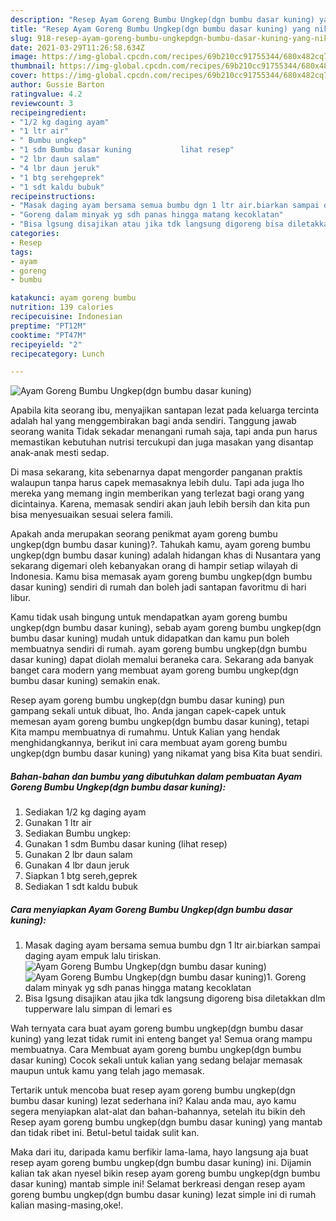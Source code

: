 ```yaml
---
description: "Resep Ayam Goreng Bumbu Ungkep(dgn bumbu dasar kuning) yang nikmat dan Mudah Dibuat"
title: "Resep Ayam Goreng Bumbu Ungkep(dgn bumbu dasar kuning) yang nikmat dan Mudah Dibuat"
slug: 918-resep-ayam-goreng-bumbu-ungkepdgn-bumbu-dasar-kuning-yang-nikmat-dan-mudah-dibuat
date: 2021-03-29T11:26:58.634Z
image: https://img-global.cpcdn.com/recipes/69b210cc91755344/680x482cq70/ayam-goreng-bumbu-ungkepdgn-bumbu-dasar-kuning-foto-resep-utama.jpg
thumbnail: https://img-global.cpcdn.com/recipes/69b210cc91755344/680x482cq70/ayam-goreng-bumbu-ungkepdgn-bumbu-dasar-kuning-foto-resep-utama.jpg
cover: https://img-global.cpcdn.com/recipes/69b210cc91755344/680x482cq70/ayam-goreng-bumbu-ungkepdgn-bumbu-dasar-kuning-foto-resep-utama.jpg
author: Gussie Barton
ratingvalue: 4.2
reviewcount: 3
recipeingredient:
- "1/2 kg daging ayam"
- "1 ltr air"
- " Bumbu ungkep"
- "1 sdm Bumbu dasar kuning           lihat resep"
- "2 lbr daun salam"
- "4 lbr daun jeruk"
- "1 btg serehgeprek"
- "1 sdt kaldu bubuk"
recipeinstructions:
- "Masak daging ayam bersama semua bumbu dgn 1 ltr air.biarkan sampai daging ayam empuk lalu tiriskan."
- "Goreng dalam minyak yg sdh panas hingga matang kecoklatan"
- "Bisa lgsung disajikan atau jika tdk langsung digoreng bisa diletakkan dlm tupperware lalu simpan di lemari es"
categories:
- Resep
tags:
- ayam
- goreng
- bumbu

katakunci: ayam goreng bumbu 
nutrition: 139 calories
recipecuisine: Indonesian
preptime: "PT12M"
cooktime: "PT47M"
recipeyield: "2"
recipecategory: Lunch

---
```



![Ayam Goreng Bumbu Ungkep(dgn bumbu dasar kuning)](https://img-global.cpcdn.com/recipes/69b210cc91755344/680x482cq70/ayam-goreng-bumbu-ungkepdgn-bumbu-dasar-kuning-foto-resep-utama.jpg)

Apabila kita seorang ibu, menyajikan santapan lezat pada keluarga tercinta adalah hal yang menggembirakan bagi anda sendiri. Tanggung jawab seorang  wanita Tidak sekadar menangani rumah saja, tapi anda pun harus memastikan kebutuhan nutrisi tercukupi dan juga masakan yang disantap anak-anak mesti sedap.

Di masa  sekarang, kita sebenarnya dapat mengorder panganan praktis walaupun tanpa harus capek memasaknya lebih dulu. Tapi ada juga lho mereka yang memang ingin memberikan yang terlezat bagi orang yang dicintainya. Karena, memasak sendiri akan jauh lebih bersih dan kita pun bisa menyesuaikan sesuai selera famili. 



Apakah anda merupakan seorang penikmat ayam goreng bumbu ungkep(dgn bumbu dasar kuning)?. Tahukah kamu, ayam goreng bumbu ungkep(dgn bumbu dasar kuning) adalah hidangan khas di Nusantara yang sekarang digemari oleh kebanyakan orang di hampir setiap wilayah di Indonesia. Kamu bisa memasak ayam goreng bumbu ungkep(dgn bumbu dasar kuning) sendiri di rumah dan boleh jadi santapan favoritmu di hari libur.

Kamu tidak usah bingung untuk mendapatkan ayam goreng bumbu ungkep(dgn bumbu dasar kuning), sebab ayam goreng bumbu ungkep(dgn bumbu dasar kuning) mudah untuk didapatkan dan kamu pun boleh membuatnya sendiri di rumah. ayam goreng bumbu ungkep(dgn bumbu dasar kuning) dapat diolah memalui beraneka cara. Sekarang ada banyak banget cara modern yang membuat ayam goreng bumbu ungkep(dgn bumbu dasar kuning) semakin enak.

Resep ayam goreng bumbu ungkep(dgn bumbu dasar kuning) pun gampang sekali untuk dibuat, lho. Anda jangan capek-capek untuk memesan ayam goreng bumbu ungkep(dgn bumbu dasar kuning), tetapi Kita mampu membuatnya di rumahmu. Untuk Kalian yang hendak menghidangkannya, berikut ini cara membuat ayam goreng bumbu ungkep(dgn bumbu dasar kuning) yang nikamat yang bisa Kita buat sendiri.

<!--inarticleads1-->

##### Bahan-bahan dan bumbu yang dibutuhkan dalam pembuatan Ayam Goreng Bumbu Ungkep(dgn bumbu dasar kuning):

1. Sediakan 1/2 kg daging ayam
1. Gunakan 1 ltr air
1. Sediakan  Bumbu ungkep:
1. Gunakan 1 sdm Bumbu dasar kuning           (lihat resep)
1. Gunakan 2 lbr daun salam
1. Gunakan 4 lbr daun jeruk
1. Siapkan 1 btg sereh,geprek
1. Sediakan 1 sdt kaldu bubuk




<!--inarticleads2-->

##### Cara menyiapkan Ayam Goreng Bumbu Ungkep(dgn bumbu dasar kuning):

1. Masak daging ayam bersama semua bumbu dgn 1 ltr air.biarkan sampai daging ayam empuk lalu tiriskan.
<img src="https://img-global.cpcdn.com/steps/f8aa4ca974b3347e/160x128cq70/ayam-goreng-bumbu-ungkepdgn-bumbu-dasar-kuning-langkah-memasak-1-foto.jpg" alt="Ayam Goreng Bumbu Ungkep(dgn bumbu dasar kuning)"><img src="https://img-global.cpcdn.com/steps/46505d581bf3731a/160x128cq70/ayam-goreng-bumbu-ungkepdgn-bumbu-dasar-kuning-langkah-memasak-1-foto.jpg" alt="Ayam Goreng Bumbu Ungkep(dgn bumbu dasar kuning)">1. Goreng dalam minyak yg sdh panas hingga matang kecoklatan
1. Bisa lgsung disajikan atau jika tdk langsung digoreng bisa diletakkan dlm tupperware lalu simpan di lemari es




Wah ternyata cara buat ayam goreng bumbu ungkep(dgn bumbu dasar kuning) yang lezat tidak rumit ini enteng banget ya! Semua orang mampu membuatnya. Cara Membuat ayam goreng bumbu ungkep(dgn bumbu dasar kuning) Cocok sekali untuk kalian yang sedang belajar memasak maupun untuk kamu yang telah jago memasak.

Tertarik untuk mencoba buat resep ayam goreng bumbu ungkep(dgn bumbu dasar kuning) lezat sederhana ini? Kalau anda mau, ayo kamu segera menyiapkan alat-alat dan bahan-bahannya, setelah itu bikin deh Resep ayam goreng bumbu ungkep(dgn bumbu dasar kuning) yang mantab dan tidak ribet ini. Betul-betul taidak sulit kan. 

Maka dari itu, daripada kamu berfikir lama-lama, hayo langsung aja buat resep ayam goreng bumbu ungkep(dgn bumbu dasar kuning) ini. Dijamin kalian tak akan nyesel bikin resep ayam goreng bumbu ungkep(dgn bumbu dasar kuning) mantab simple ini! Selamat berkreasi dengan resep ayam goreng bumbu ungkep(dgn bumbu dasar kuning) lezat simple ini di rumah kalian masing-masing,oke!.

